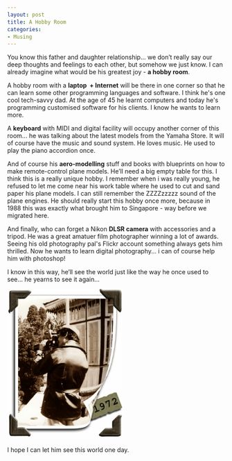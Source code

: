 ```yaml
---
layout: post
title: A Hobby Room
categories:
- Musing
---
```



You know this father and daughter relationship... we don’t really say our deep thoughts and feelings to each other, but somehow we just know. I can already imagine what would be his greatest joy - **a hobby room**.

A hobby room with a **laptop  + Internet** will be there in one corner so that he can learn some other programming languages and software. I think he's one cool tech-savvy dad. At the age of 45 he learnt computers and today he's programming customised software for his clients. I know he wants to learn more.

A **keyboard** with MIDI and digital facility will occupy another corner of this room... he was talking about the latest models from the Yamaha Store. It will of course have the music and sound system. He loves music. He used to play the piano accordion once.

And of course his **aero-modelling** stuff and books with blueprints on how to make remote-control plane models. He’ll need a big empty table for this. I think this is a really unique hobby. I remember when i was really young, he refused to let me come near his work table where he used to cut and sand paper his plane models. I can still remember the ZZZZzzzzz sound of the plane engines. He should really start this hobby once more, because in 1988 this was exactly what brought him to Singapore - way before we migrated here.

And finally, who can forget a Nikon **DLSR camera** with accessories and a tripod. He was a great amatuer film photographer winning a lot of awards. Seeing his old photography pal's Flickr account something always gets him thrilled. Now he wants to learn digital photography... i can of course help him with photoshop!

I know in this way, he’ll see the world just like the way he once used to see... he yearns to see it again...

![](/img/da1.jpg)

I hope I can let him see this world one day.
